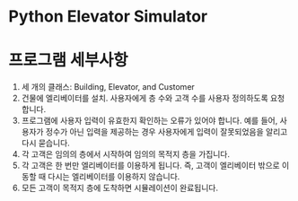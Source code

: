 # Python Elevator Simulator

# 프로그램 세부사항

1. 세 개의 클래스: Building, Elevator, and Customer
2. 건물에 엘리베이터를 설치. 사용자에게 층 수와 고객 수를 사용자 정의하도록 요청합니다.
3. 프로그램에 사용자 입력이 유효한지 확인하는 오류가 있어야 합니다. 예를 들어, 사용자가 정수가 아닌 입력을 제공하는 경우 사용자에게 입력이 잘못되었음을 알리고 다시 묻습니다.
4. 각 고객은 임의의 층에서 시작하여 임의의 목적지 층을 가집니다.
5. 각 고객은 한 번만 엘리베이터를 이용하게 됩니다. 즉, 고객이 엘리베이터 밖으로 이동할 때 다시는 엘리베이터를 이용하지 않습니다.
6. 모든 고객이 목적지 층에 도착하면 시뮬레이션이 완료됩니다.
